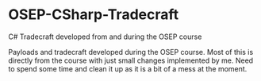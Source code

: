 # OSEP-CSharp-Tradecraft
C# Tradecraft developed from and during the OSEP course

Payloads and tradecraft developed during the OSEP course. Most of this is directly from the course with just small changes implemented by me. Need to spend some time and clean it up as it is a bit of a mess at the moment.
